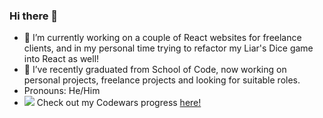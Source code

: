 ### Hi there 👋


- 🔭 I’m currently working on a couple of React websites for freelance clients, and in my personal time trying to refactor my Liar's Dice game into React as well!
- 🌱 I’ve recently graduated from School of Code, now working on personal projects, freelance projects and looking for suitable roles.
- Pronouns: He/Him
- <img src="https://www.codewars.com/users/davidhuckfield/badges/micro"> Check out my Codewars progress <a href="https://www.codewars.com/users/davidhuckfield">here!</a> 

